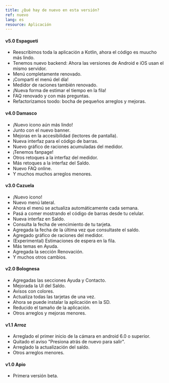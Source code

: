 ```yaml
---
title: ¿Qué hay de nuevo en esta versión?
ref: nuevo
lang: es
resource: Aplicación
---
```


#### **v5.0 Espagueti**
* Reescribimos toda la aplicación a Kotlin, ahora el código es muucho más lindo.
* Tenemos nuevo backend: Ahora las versiones de Android e iOS usan el mismo servidor.
* Menú completamente renovado.
* ¡Compartí el menú del día!
* Medidor de raciones también renovado.
* ¡Nueva forma de estimar el tiempo en la fila!
* FAQ renovado y con más preguntas.
* Refactorizamos toodo: bocha de pequeños arreglos y mejoras.

#### **v4.0 Damasco**
* ¡Nuevo icono aún más lindo!
* Junto con el nuevo banner.
* Mejoras en la accesibilidad (lectores de pantalla).
* Nueva interfaz para el código de barras.
* Nuevo gráfico de raciones acumuladas del medidor.
* ¡Tenemos fanpage!
* Otros retoques a la interfaz del medidor.
* Más retoques a la interfaz del Saldo.
* Nuevo FAQ online.
* Y muchos muchos arreglos menores.

#### **v3.0 Cazuela**
* ¡Nuevo icono!
* Nuevo menú lateral.
* Ahora el menú se actualiza automáticamente cada semana.
* Pasá a comer mostrando el código de barras desde tu celular.
* Nueva interfaz en Saldo.
* Consulta la fecha de vencimiento de tu tarjeta.
* Agregada la fecha de la última vez que consultaste el saldo.
* Agregado gráfico de raciones del medidor.
* (Experimental) Estimaciones de espera en la fila.
* Más temas en Ayuda.
* Agregada la sección Renovación.
* Y muchos otros cambios.

#### **v2.0 Bolognesa**
* Agregadas las secciones Ayuda y Contacto.
* Mejorada la UI del Saldo.
* Avisos con colores.
* Actualiza todas las tarjetas de una vez.
* Ahora se puede instalar la aplicación en la SD.
* Reducido el tamaño de la aplicación.
* Otros arreglos y mejoras menores.

#### **v1.1 Arroz**
* Arreglado el primer inicio de la cámara en android 6.0 o superior.
* Quitado el aviso "Presiona atrás de nuevo para salir".
* Arreglado la actualización del saldo.
* Otros arreglos menores.

#### **v1.0 Apio**
* Primera versión beta.
